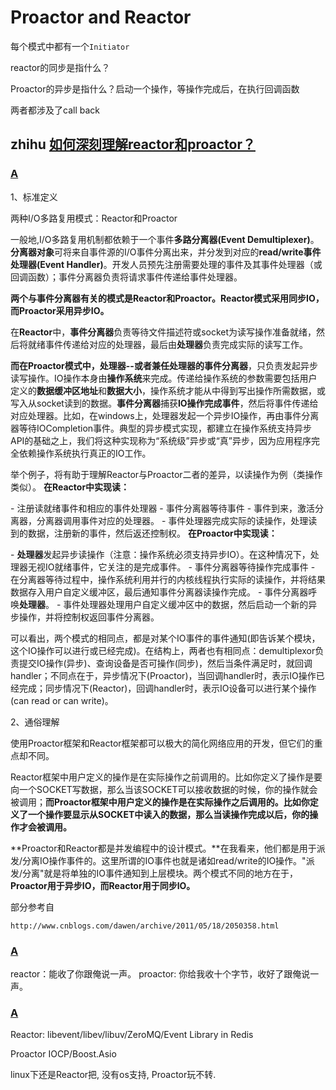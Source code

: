 # Proactor and Reactor

每个模式中都有一个`Initiator`

reactor的同步是指什么？

Proactor的异步是指什么？启动一个操作，等操作完成后，在执行回调函数



两者都涉及了call back



## zhihu [如何深刻理解reactor和proactor？](https://www.zhihu.com/question/26943938)





### [A](https://www.zhihu.com/question/26943938/answer/68773398)



1、标准定义

两种I/O多路复用模式：Reactor和Proactor



一般地,I/O多路复用机制都依赖于一个事件**多路分离器(Event Demultiplexer)**。**分离器对象**可将来自事件源的I/O事件分离出来，并分发到对应的**read/write事件处理器(Event Handler)**。开发人员预先注册需要处理的事件及其事件处理器（或回调函数）；事件分离器负责将请求事件传递给事件处理器。



**两个与事件分离器有关的模式是Reactor和Proactor。Reactor模式采用同步IO，而Proactor采用异步IO。**



在**Reactor**中，**事件分离器**负责等待文件描述符或socket为读写操作准备就绪，然后将就绪事件传递给对应的处理器，最后由**处理器**负责完成实际的读写工作。

**而在Proactor模式中，**处理器--或者兼任处理器的**事件分离器**，只负责发起异步读写操作。IO操作本身由**操作系统**来完成。传递给操作系统的参数需要包括用户定义的**数据缓冲区地址**和**数据大小**，操作系统才能从中得到写出操作所需数据，或写入从socket读到的数据。**事件分离器**捕获**IO操作完成事件**，然后将事件传递给对应处理器。比如，在windows上，处理器发起一个异步IO操作，再由事件分离器等待IOCompletion事件。典型的异步模式实现，都建立在操作系统支持异步API的基础之上，我们将这种实现称为“系统级”异步或“真”异步，因为应用程序完全依赖操作系统执行真正的IO工作。


举个例子，将有助于理解Reactor与Proactor二者的差异，以读操作为例（类操作类似）。
**在Reactor中实现读：**

\- 注册读就绪事件和相应的事件处理器
\- 事件分离器等待事件
\- 事件到来，激活分离器，分离器调用事件对应的处理器。
\- 事件处理器完成实际的读操作，处理读到的数据，注册新的事件，然后返还控制权。
**在Proactor中实现读：**

\- **处理器**发起异步读操作（注意：操作系统必须支持异步IO）。在这种情况下，处理器无视IO就绪事件，它关注的是完成事件。
\- 事件分离器等待操作完成事件
\- 在分离器等待过程中，操作系统利用并行的内核线程执行实际的读操作，并将结果数据存入用户自定义缓冲区，最后通知事件分离器读操作完成。
\- 事件分离器呼唤**处理器**。
\- 事件处理器处理用户自定义缓冲区中的数据，然后启动一个新的异步操作，并将控制权返回事件分离器。

可以看出，两个模式的相同点，都是对某个IO事件的事件通知(即告诉某个模块，这个IO操作可以进行或已经完成)。在结构上，两者也有相同点：demultiplexor负责提交IO操作(异步)、查询设备是否可操作(同步)，然后当条件满足时，就回调handler；不同点在于，异步情况下(Proactor)，当回调handler时，表示IO操作已经完成；同步情况下(Reactor)，回调handler时，表示IO设备可以进行某个操作(can read or can write)。

2、通俗理解

使用Proactor框架和Reactor框架都可以极大的简化网络应用的开发，但它们的重点却不同。

Reactor框架中用户定义的操作是在实际操作之前调用的。比如你定义了操作是要向一个SOCKET写数据，那么当该SOCKET可以接收数据的时候，你的操作就会被调用；**而Proactor框架中用户定义的操作是在实际操作之后调用的。比如你定义了一个操作要显示从SOCKET中读入的数据，那么当读操作完成以后，你的操作才会被调用。**

**Proactor和Reactor都是并发编程中的设计模式。**在我看来，他们都是用于派发/分离IO操作事件的。这里所谓的IO事件也就是诸如read/write的IO操作。"派发/分离"就是将单独的IO事件通知到上层模块。两个模式不同的地方在于，**Proactor用于异步IO，而Reactor用于同步IO。**

部分参考自

```text
http://www.cnblogs.com/dawen/archive/2011/05/18/2050358.html
```

### [A](https://www.zhihu.com/question/26943938/answer/35007092)

reactor：能收了你跟俺说一声。
proactor: 你给我收十个字节，收好了跟俺说一声。



### [A](https://www.zhihu.com/question/26943938/answer/35034068)

Reactor: 
libevent/libev/libuv/ZeroMQ/Event Library in Redis

Proactor
IOCP/Boost.Asio

linux下还是Reactor把, 没有os支持, Proactor玩不转.

